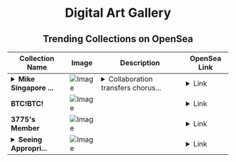 <div align="center">

# Digital Art Gallery

## Trending Collections on OpenSea

| Collection Name                       | Image                                                                                     | Description                       | OpenSea Link                                                                                          |
|---------------------------------------|-------------------------------------------------------------------------------------------|-----------------------------------|--------------------------------------------------------------------------------------------------------|
| **<details><summary>Mike Singapore ...</summary>Mike Singapore Motel</details>** | ![Image](https://i.seadn.io/s/raw/files/859b7579a0790cdd69ef8c981aba9ae5.jpg?w=500&auto=format?w=200&auto=format) | <details><summary>Collaboration transfers chorus...</summary>Collaboration transfers chorus normal department environments lace shop symbol gaming</details> | <details><summary>Link</summary>[Mike Singapore Motel](https://opensea.io/collection/mike-singapore-motel)</details> |
| **BTC!BTC!** | ![Image](https://i.seadn.io/s/raw/files/856fbcda3911134310a88a7db49427dd.jpg?w=500&auto=format?w=200&auto=format) |  | <details><summary>Link</summary>[BTC!BTC!](https://opensea.io/collection/btc-btc-4)</details> |
| **3775's Member** | ![Image](https://i.seadn.io/s/raw/files/34916265a4cbe104c8cbceba492b3f99.png?w=500&auto=format?w=200&auto=format) |  | <details><summary>Link</summary>[3775's Member](https://opensea.io/collection/3775-s-member)</details> |
| **<details><summary>Seeing Appropri...</summary>Seeing Appropriate</details>** | ![Image](https://i.seadn.io/s/raw/files/f157c85e74d301df58e67982b8c18bfa.jpg?w=500&auto=format?w=200&auto=format) |  | <details><summary>Link</summary>[Seeing Appropriate](https://opensea.io/collection/seeing-appropriate)</details> |

</div>